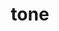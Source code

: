 ---
category: 4-letters
denotation: null
name: tone
reference_link: https://www.etymonline.com/word/tone
root_language: null
root_name: null
title: tone
type: free
word_sums:
- respelling: tone
  sum: 'Tone + '
---